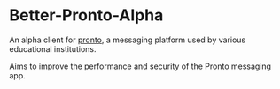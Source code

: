 # Better-Pronto-Alpha

An alpha client for [pronto](https://pronto.io), a messaging platform used by various educational institutions.

Aims to improve the performance and security of the Pronto messaging app.